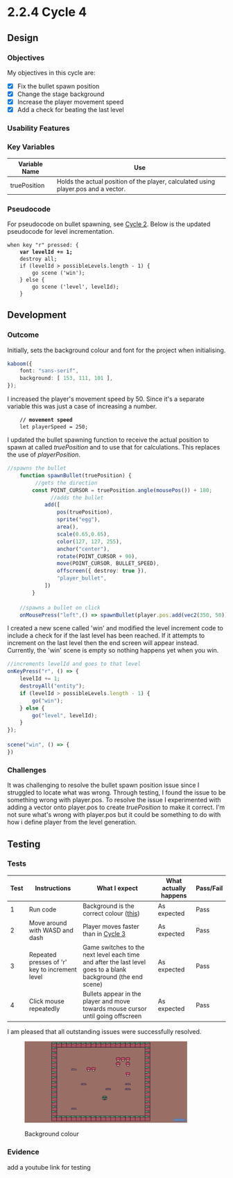 # 2.2.4 Cycle 4

## Design

### Objectives

My objectives in this cycle are:

* [x] Fix the bullet spawn position
* [x] Change the stage background
* [x] Increase the player movement speed
* [x] Add a check for beating the last level

### Usability Features

### Key Variables

| Variable Name | Use                                                                                |
| ------------- | ---------------------------------------------------------------------------------- |
| truePosition  | Holds the actual position of the player, calculated using player.pos and a vector. |

### Pseudocode

For pseudocode on bullet spawning, see [Cycle 2](cycle-1-2.md). Below is the updated pseudocode for level incrementation.&#x20;

<pre><code>when key "r" pressed: {
<strong>    var levelId += 1;
</strong>    destroy all;
    if (levelId > possibleLevels.length - 1) {
        go scene ('win');
    } else {
        go scene ('level', levelId);
    }
</code></pre>

## Development

### Outcome

Initially, sets the background colour and font for the project when initialising.

```typescript
kaboom({
    font: "sans-serif",
    background: [ 153, 111, 101 ],
});
```

I increased the player's movement speed by 50. Since it's a separate variable this was just a case of increasing a number.

<pre class="language-typescript" data-full-width="false"><code class="lang-typescript"><strong>    // movement speed
</strong>    let playerSpeed = 250;
</code></pre>

I updated the bullet spawning function to receive the actual position to spawn at called _truePosition_ and to use that for calculations. This replaces the use of _playerPosition_.

```typescript
//spawns the bullet
    function spawnBullet(truePosition) {
         //gets the direction
        const POINT_CURSOR = truePosition.angle(mousePos()) + 180;
              //adds the bullet
    		add([
     			pos(truePosition),               
    			sprite("egg"),
    			area(),
                scale(0.65,0.65),
    			color(127, 127, 255),
                anchor("center"),
                rotate(POINT_CURSOR + 90),
                move(POINT_CURSOR, BULLET_SPEED),
    			offscreen({ destroy: true }),
    			"player_bullet",
    		])
    	}

    //spawns a bullet on click
    onMousePress("left",() => spawnBullet(player.pos.add(vec2(350, 50))));
```

I created a new scene called 'win' and modified the level increment code to include a check for if the last level has been reached. If it attempts to increment on the last level then the end screen will appear instead. Currently, the 'win' scene is empty so nothing happens yet when you win.

```typescript
//increments levelId and goes to that level
onKeyPress("r", () => {
    levelId += 1;
    destroyAll("entity");
    if (levelId > possibleLevels.length - 1) {
        go("win");
    } else {
        go("level", levelId);
    }
});

scene("win", () => {
})
```

### Challenges

It was challenging to resolve the bullet spawn position issue since I struggled to locate what was wrong. Through testing, I found the issue to be something wrong with player.pos. To resolve the issue I experimented with adding a vector onto player.pos to create _truePosition_ to make it correct. I'm not sure what's wrong with player.pos but it could be something to do with how i define player from the level generation.

## Testing

### Tests

| Test | Instructions                                   | What I expect                                                                                                 | What actually happens | Pass/Fail |
| ---- | ---------------------------------------------- | ------------------------------------------------------------------------------------------------------------- | --------------------- | --------- |
| 1    | Run code                                       | Background is the correct colour ([this](https://color-hex.org/color/996f65))                                 | As expected           | Pass      |
| 2    | Move around with WASD and dash                 | Player moves faster than in [Cycle 3](cycle-1-3.md)                                                           | As expected           | Pass      |
| 3    | Repeated presses of 'r' key to increment level | Game switches to the next level each time and after the last level goes to a blank background (the end scene) | As expected           | Pass      |
| 4    | Click mouse repeatedly                         | Bullets appear in the player and move towards mouse cursor until going offscreen                              | As expected           | Pass      |

I am pleased that all outstanding issues were successfully resolved.

<figure><img src="../.gitbook/assets/cycle4backgroundcolour.png" alt="" width="375"><figcaption><p>Background colour</p></figcaption></figure>

### Evidence

add a youtube link for testing
